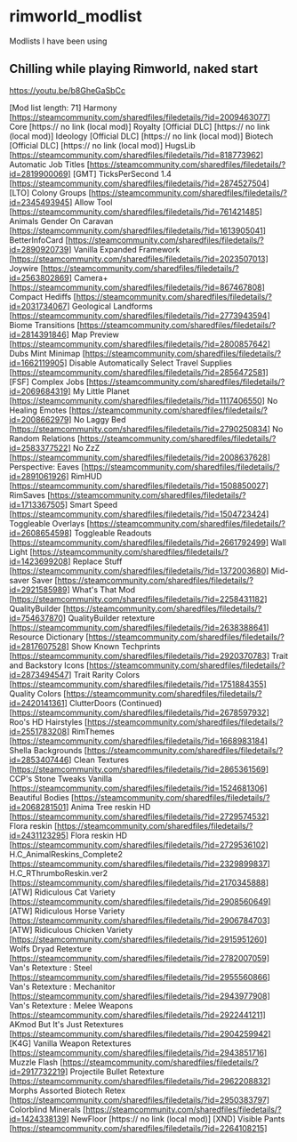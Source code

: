 # rimworld_modlist
Modlists I have been using

## Chilling while playing Rimworld, naked start
https://youtu.be/b8GheGaSbCc

[Mod list length: 71]
Harmony [https://steamcommunity.com/sharedfiles/filedetails/?id=2009463077]
Core [https:// no link (local mod)]
Royalty [Official DLC] [https:// no link (local mod)]
Ideology [Official DLC] [https:// no link (local mod)]
Biotech [Official DLC] [https:// no link (local mod)]
HugsLib [https://steamcommunity.com/sharedfiles/filedetails/?id=818773962]
Automatic Job Titles [https://steamcommunity.com/sharedfiles/filedetails/?id=2819900069]
[GMT] TicksPerSecond 1.4 [https://steamcommunity.com/sharedfiles/filedetails/?id=2874527504]
[LTO] Colony Groups [https://steamcommunity.com/sharedfiles/filedetails/?id=2345493945]
Allow Tool [https://steamcommunity.com/sharedfiles/filedetails/?id=761421485]
Animals Gender On Caravan [https://steamcommunity.com/sharedfiles/filedetails/?id=1613905041]
BetterInfoCard [https://steamcommunity.com/sharedfiles/filedetails/?id=2890920739]
Vanilla Expanded Framework [https://steamcommunity.com/sharedfiles/filedetails/?id=2023507013]
Joywire [https://steamcommunity.com/sharedfiles/filedetails/?id=2563802869]
Camera+ [https://steamcommunity.com/sharedfiles/filedetails/?id=867467808]
Compact Hediffs [https://steamcommunity.com/sharedfiles/filedetails/?id=2031734067]
Geological Landforms [https://steamcommunity.com/sharedfiles/filedetails/?id=2773943594]
Biome Transitions [https://steamcommunity.com/sharedfiles/filedetails/?id=2814391846]
Map Preview [https://steamcommunity.com/sharedfiles/filedetails/?id=2800857642]
Dubs Mint Minimap [https://steamcommunity.com/sharedfiles/filedetails/?id=1662119905]
Disable Automatically Select Travel Supplies [https://steamcommunity.com/sharedfiles/filedetails/?id=2856472581]
[FSF] Complex Jobs [https://steamcommunity.com/sharedfiles/filedetails/?id=2069684319]
My Little Planet [https://steamcommunity.com/sharedfiles/filedetails/?id=1117406550]
No Healing Emotes [https://steamcommunity.com/sharedfiles/filedetails/?id=2008662979]
No Laggy Bed [https://steamcommunity.com/sharedfiles/filedetails/?id=2790250834]
No Random Relations [https://steamcommunity.com/sharedfiles/filedetails/?id=2583377522]
No ZzZ [https://steamcommunity.com/sharedfiles/filedetails/?id=2008637628]
Perspective: Eaves [https://steamcommunity.com/sharedfiles/filedetails/?id=2891061926]
RimHUD [https://steamcommunity.com/sharedfiles/filedetails/?id=1508850027]
RimSaves [https://steamcommunity.com/sharedfiles/filedetails/?id=1713367505]
Smart Speed [https://steamcommunity.com/sharedfiles/filedetails/?id=1504723424]
Toggleable Overlays [https://steamcommunity.com/sharedfiles/filedetails/?id=2608654598]
Toggleable Readouts [https://steamcommunity.com/sharedfiles/filedetails/?id=2661792499]
Wall Light [https://steamcommunity.com/sharedfiles/filedetails/?id=1423699208]
Replace Stuff [https://steamcommunity.com/sharedfiles/filedetails/?id=1372003680]
Mid-saver Saver [https://steamcommunity.com/sharedfiles/filedetails/?id=2921585989]
What's That Mod [https://steamcommunity.com/sharedfiles/filedetails/?id=2258431182]
QualityBuilder [https://steamcommunity.com/sharedfiles/filedetails/?id=754637870]
QualityBuilder retexture [https://steamcommunity.com/sharedfiles/filedetails/?id=2638388641]
Resource Dictionary [https://steamcommunity.com/sharedfiles/filedetails/?id=2817607528]
Show Known Techprints [https://steamcommunity.com/sharedfiles/filedetails/?id=2920370783]
Trait and Backstory Icons [https://steamcommunity.com/sharedfiles/filedetails/?id=2873494547]
Trait Rarity Colors [https://steamcommunity.com/sharedfiles/filedetails/?id=1751884355]
Quality Colors [https://steamcommunity.com/sharedfiles/filedetails/?id=2420141361]
ClutterDoors (Continued) [https://steamcommunity.com/sharedfiles/filedetails/?id=2678597932]
Roo's HD Hairstyles [https://steamcommunity.com/sharedfiles/filedetails/?id=2551783208]
RimThemes [https://steamcommunity.com/sharedfiles/filedetails/?id=1668983184]
Shella Backgrounds [https://steamcommunity.com/sharedfiles/filedetails/?id=2853407446]
Clean Textures [https://steamcommunity.com/sharedfiles/filedetails/?id=2865361569]
CCP's Stone Tweaks Vanilla [https://steamcommunity.com/sharedfiles/filedetails/?id=1524681306]
Beautiful Bodies [https://steamcommunity.com/sharedfiles/filedetails/?id=2068281501]
Anima Tree reskin HD [https://steamcommunity.com/sharedfiles/filedetails/?id=2729574532]
Flora reskin [https://steamcommunity.com/sharedfiles/filedetails/?id=2431123295]
Flora reskin HD [https://steamcommunity.com/sharedfiles/filedetails/?id=2729536102]
H.C_AnimalReskins_Complete2 [https://steamcommunity.com/sharedfiles/filedetails/?id=2329899837]
H.C_RThrumboReskin.ver2 [https://steamcommunity.com/sharedfiles/filedetails/?id=2170345888]
[ATW] Ridiculous Cat Variety [https://steamcommunity.com/sharedfiles/filedetails/?id=2908560649]
[ATW] Ridiculous Horse Variety [https://steamcommunity.com/sharedfiles/filedetails/?id=2906784703]
[ATW] Ridiculous Chicken Variety [https://steamcommunity.com/sharedfiles/filedetails/?id=2915951260]
Wolfs Dryad Retexture [https://steamcommunity.com/sharedfiles/filedetails/?id=2782007059]
Van's Retexture : Steel [https://steamcommunity.com/sharedfiles/filedetails/?id=2955560866]
Van's Retexture : Mechanitor [https://steamcommunity.com/sharedfiles/filedetails/?id=2943977908]
Van's Retexture : Melee Weapons [https://steamcommunity.com/sharedfiles/filedetails/?id=2922441211]
AKmod But It's Just Retextures [https://steamcommunity.com/sharedfiles/filedetails/?id=2904259942]
[K4G] Vanilla Weapon Retextures [https://steamcommunity.com/sharedfiles/filedetails/?id=2943851716]
Muzzle Flash [https://steamcommunity.com/sharedfiles/filedetails/?id=2917732219]
Projectile Bullet Retexture [https://steamcommunity.com/sharedfiles/filedetails/?id=2962208832]
Morphs Assorted Biotech Retex [https://steamcommunity.com/sharedfiles/filedetails/?id=2950383797]
Colorblind Minerals [https://steamcommunity.com/sharedfiles/filedetails/?id=1424338139]
NewFloor [https:// no link (local mod)]
[XND] Visible Pants [https://steamcommunity.com/sharedfiles/filedetails/?id=2264108215]


